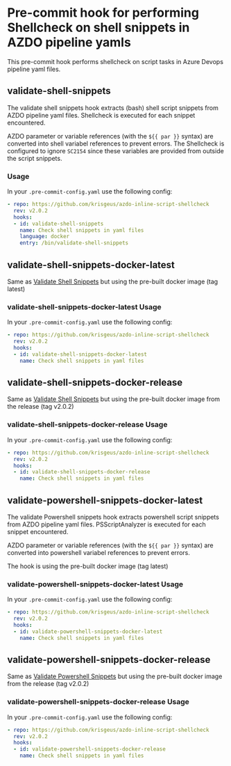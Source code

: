 # Pre-commit hook for performing Shellcheck on shell snippets in AZDO pipeline yamls

This pre-commit hook performs shellcheck on script tasks in Azure Devops pipeline yaml files.

## validate-shell-snippets

The validate shell snippets hook extracts (bash) shell script snippets from AZDO pipeline yaml files.
Shellcheck is executed for each snippet encountered.

AZDO parameter or variable references (with the `${{ par }}` syntax) are converted into
shell variabel references to prevent errors.
The Shellcheck is configured to ignore `SC2154` since these variables are provided from
outside the script snippets.

### Usage

In your `.pre-commit-config.yaml` use the following config:

```yaml
- repo: https://github.com/krisgeus/azdo-inline-script-shellcheck
  rev: v2.0.2
  hooks:
  - id: validate-shell-snippets
    name: Check shell snippets in yaml files
    language: docker
    entry: /bin/validate-shell-snippets
```

## validate-shell-snippets-docker-latest

Same as [Validate Shell Snippets](#validate-shell-snippets) but using the pre-built docker image (tag latest)

### validate-shell-snippets-docker-latest Usage

In your `.pre-commit-config.yaml` use the following config:

```yaml
- repo: https://github.com/krisgeus/azdo-inline-script-shellcheck
  rev: v2.0.2
  hooks:
  - id: validate-shell-snippets-docker-latest
    name: Check shell snippets in yaml files
```

## validate-shell-snippets-docker-release

Same as [Validate Shell Snippets](#validate-shell-snippets) but using the pre-built docker image from the release (tag v2.0.2)

### validate-shell-snippets-docker-release Usage

In your `.pre-commit-config.yaml` use the following config:

```yaml
- repo: https://github.com/krisgeus/azdo-inline-script-shellcheck
  rev: v2.0.2
  hooks:
  - id: validate-shell-snippets-docker-release
    name: Check shell snippets in yaml files
```

## validate-powershell-snippets-docker-latest

The validate Powershell snippets hook extracts powershell script snippets from AZDO pipeline yaml files.
PSScriptAnalyzer is executed for each snippet encountered.

AZDO parameter or variable references (with the `${{ par }}` syntax) are converted into
powershell variabel references to prevent errors.

The hook is using the pre-built docker image (tag latest)

### validate-powershell-snippets-docker-latest Usage

In your `.pre-commit-config.yaml` use the following config:

```yaml
- repo: https://github.com/krisgeus/azdo-inline-script-shellcheck
  rev: v2.0.2
  hooks:
  - id: validate-powershell-snippets-docker-latest
    name: Check shell snippets in yaml files
```

## validate-powershell-snippets-docker-release

Same as [Validate Powershell Snippets](#validate-powershell-snippets-docker-latest) but
using the pre-built docker image from the release (tag v2.0.2)

### validate-powershell-snippets-docker-release Usage

In your `.pre-commit-config.yaml` use the following config:

```yaml
- repo: https://github.com/krisgeus/azdo-inline-script-shellcheck
  rev: v2.0.2
  hooks:
  - id: validate-powershell-snippets-docker-release
    name: Check shell snippets in yaml files
```
